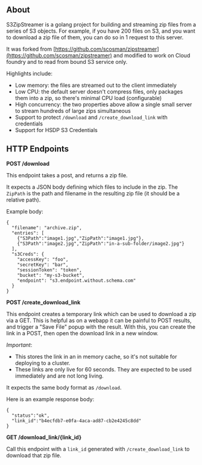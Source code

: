 ## About

S3ZipStreamer is a golang project for building and streaming zip files from a series of S3 objects. For example, if you have 200 files on S3, and you want to download a zip file of them, you can do so in 1 request to this server.

It was forked from [https://github.com/scosman/zipstreamer](https://github.com/scosman/zipstreamer) and modified to work on Cloud foundry and to read from bound S3 service only.

Highlights include:

 - Low memory: the files are streamed out to the client immediately
 - Low CPU: the default server doesn't compress files, only packages them into a zip, so there's minimal CPU load (configurable)
 - High concurrency: the two properties above allow a single small server to stream hundreds of large zips simultaneous
 - Support to protect `/download` and `/create_download_link` with credentials
 - Support for HSDP S3 Credentials


## HTTP Endpoints

**POST /download**

This endpoint takes a post, and returns a zip file.

It expects a JSON body defining which files to include in the zip. The `ZipPath` is the path and filename in the resulting zip file (it should be a relative path).

Example body:

```
{
  "filename": "archive.zip",
  "entries": [
    {"S3Path":"image1.jpg","ZipPath":"image1.jpg"},
    {"S3Path":"image2.jpg","ZipPath":"in-a-sub-folder/image2.jpg"}
  ],
  "s3Creds": {
    "accessKey": "foo",
    "secretKey": "bar",
    "sessionToken": "token",
    "bucket": "my-s3-bucket",
    "endpoint": "s3.endpoint.without.schema.com"
  }
}
```

**POST /create_download_link**

This endpoint creates a temporary link which can be used to download a zip via a GET. This is helpful as on a webapp it can be painful to POST results, and trigger a "Save File" popup with the result. With this, you can create the link in a POST, then open the download link in a new window.

*Important*:

 - This stores the link in an in memory cache, so it's not suitable for deploying to a cluster.
 - These links are only live for 60 seconds. They are expected to be used immediately and are not long living.

It expects the same body format as `/download`.

Here is an example response body:

```
{
  "status":"ok",
  "link_id":"b4ecfdb7-e0fa-4aca-ad87-cb2e4245c8dd"
}
```

**GET /download_link/{link_id}**

Call this endpoint with a `link_id` generated with `/create_download_link` to download that zip file.
